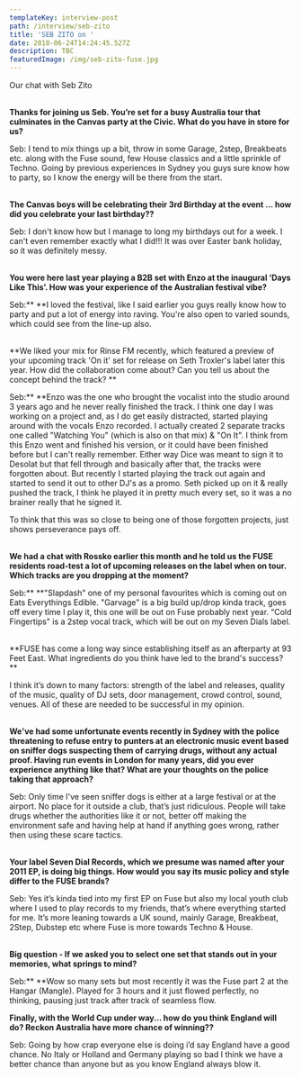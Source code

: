 ```yaml
---
templateKey: interview-post
path: /interview/seb-zito
title: 'SEB ZITO on '
date: 2018-06-24T14:24:45.527Z
description: TBC
featuredImage: /img/seb-zito-fuse.jpg
---
```

Our chat with Seb Zito
<br><br>

**Thanks for joining us Seb. You’re set for a busy Australia tour that culminates in the Canvas party at the Civic. What do you have in store for us?**

Seb: I tend to mix things up a bit, throw in some Garage, 2step, Breakbeats etc. along with the Fuse sound, few House classics and a little sprinkle of Techno. Going by previous experiences in Sydney you guys sure know how to party, so I know the energy will be there from the start.
<br><br>

**The Canvas boys will be celebrating their 3rd Birthday at the event ... how did you celebrate your last birthday??**

Seb: I don't know how but I manage to long my birthdays out for a week. I can't even remember exactly what I did!!! It was over Easter bank holiday, so it was definitely messy.
<br><br> 

**You were here last year playing a B2B set with Enzo at the inaugural ‘Days Like This’. How was your experience of the Australian festival vibe?**

Seb:** **I loved the festival, like I said earlier you guys really know how to party and put a lot of energy into raving. You're also open to varied sounds, which could see from the line-up also.
<br><br>

**We liked your mix for Rinse FM recently, which featured a preview of your upcoming track 'On it' set for release on Seth Troxler's label later this year. How did the collaboration come about? Can you tell us about the concept behind the track?  **

Seb:** **Enzo was the one who brought the vocalist into the studio around 3 years ago and he never really finished the track. I think one day I was working on a project and, as I do get easily distracted, started playing around with the vocals Enzo recorded. I actually created 2 separate tracks one called "Watching You" (which is also on that mix) & "On It". I think from this Enzo went and finished his version, or it could have been finished before but I can't really remember. Either way Dice was meant to sign it to Desolat but that fell through and basically after that, the tracks were forgotten about. But recently I started playing the track out again and started to send it out to other DJ's as a promo. Seth picked up on it & really pushed the track, I think he played it in pretty much every set, so it was a no brainer really that he signed it.

To think that this was so close to being one of those forgotten projects, just shows perseverance pays off.
<br><br>

**We had a chat with Rossko earlier this month and he told us the FUSE residents road-test a lot of upcoming releases on the label when on tour.  Which tracks are you dropping at the moment?**

Seb:** **"Slapdash" one of my personal favourites which is coming out on Eats Everythings Edible. "Garvage" is a big build up/drop kinda track, goes off every time I play it, this one will be out on Fuse probably next year. “Cold Fingertips" is a 2step vocal track, which will be out on my Seven Dials label.
<br><br>

**FUSE has come a long way since establishing itself as an afterparty at 93 Feet East. What ingredients do you think have led to the brand's success?  **

I think it’s down to many factors: strength of the label and releases, quality of the music, quality of DJ sets, door management, crowd control, sound, venues. All of these are needed to be successful in my opinion.
<br><br>

**We've had some unfortunate events recently in Sydney with the police threatening to refuse entry to punters at an electronic music event based on sniffer dogs suspecting them of carrying drugs, without any actual proof. Having run events in London for many years, did you ever experience anything like that? What are your thoughts on the police taking that approach?**

Seb: Only time I've seen sniffer dogs is either at a large festival or at the airport. No place for it outside a club, that’s just ridiculous. People will take drugs whether the authorities like it or not, better off making the environment safe and having help at hand if anything goes wrong, rather then using these scare tactics.
<br><br>

**Your label Seven Dial Records, which we presume was named after your 2011 EP, is doing big things. How would you say its music policy and style differ to the FUSE brands?**

Seb: Yes it’s kinda tied into my first EP on Fuse but also my local youth club where I used to play records to my friends, that’s where everything started for me. It’s more leaning towards a UK sound, mainly Garage, Breakbeat, 2Step, Dubstep etc where Fuse is more towards Techno & House.
<br><br> 

**Big question - If we asked you to select one set that stands out in your memories, what springs to mind?**

Seb:** **Wow so many sets but most recently it was the  Fuse part 2 at the Hangar (Mangle). Played for 3 hours and it just flowed perfectly, no thinking, pausing just track after track of seamless flow.

**Finally, with the World Cup under way... how do you think England will do? Reckon Australia have more chance of winning??**

Seb: Going by how crap everyone else is doing i’d say England have a good chance. No Italy or Holland and Germany playing so bad I think we have a better chance than anyone but as you know England always blow it.
<br><br>

